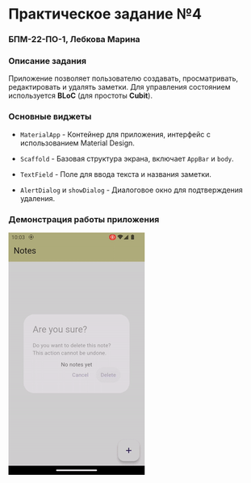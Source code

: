 # Практическое задание №4

### БПМ-22-ПО-1, Лебкова Марина

### Описание задания
Приложение позволяет пользователю создавать, 
просматривать, редактировать и удалять заметки.
Для управления состоянием используется **BLoC** (для простоты **Cubit**).

### Основные виджеты
- `MaterialApp` - Контейнер для приложения, интерфейс с использованием Material Design.

- `Scaffold` - Базовая структура экрана, включает `AppBar` и `body`.

- `TextField` - Поле для ввода текста и названия заметки.

- `AlertDialog` и `showDialog` - Диалоговое окно для подтверждения удаления.

### Демонстрация работы приложения
![notes_app](vids/notes_app.gif)